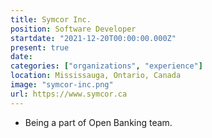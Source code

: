 ```yaml
---
title: Symcor Inc.
position: Software Developer
startdate: "2021-12-20T00:00:00.000Z"
present: true
date:
categories: ["organizations", "experience"]
location: Mississauga, Ontario, Canada
image: "symcor-inc.png"
url: https://www.symcor.ca
---
```

* Being a part of Open Banking team.